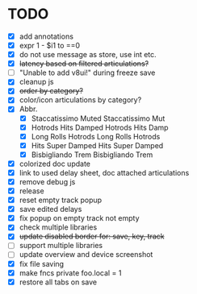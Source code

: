 # TODO

- [x] add annotations
- [x] expr 1 - $i1 to ==0
- [x] do not use message as store, use int etc.
- [x] ~~latency based on filtered articulations?~~
- [ ] "Unable to add v8ui!" during freeze save
- [x] cleanup js
- [x] ~~order by category?~~
- [x] color/icon articulations by category?
- [x] Abbr.
  - [x] Staccatissimo Muted  Staccatissimo Mut
  - [x] Hotrods Hits Damped  Hotrods Hits Damp
  - [x] Long Rolls Hotrods   Long Rolls Hotrods
  - [x] Hits Super Damped    Hits Super Damped
  - [x] Bisbigliando Trem    Bisbigliando Trem
- [x] colorized doc update
- [x] link to used delay sheet, doc attached articulations
- [x] remove debug js
- [x] release
- [x] reset empty track popup
- [x] save edited delays
- [x] fix popup on empty track not empty
- [x] check multiple libraries
- [x] ~~update disabled border for: save, key, track~~
- [ ] support multiple libraries
- [ ] update overview and device screenshot
- [x] fix file saving
- [x] make fncs private foo.local = 1
- [x] restore all tabs on save
